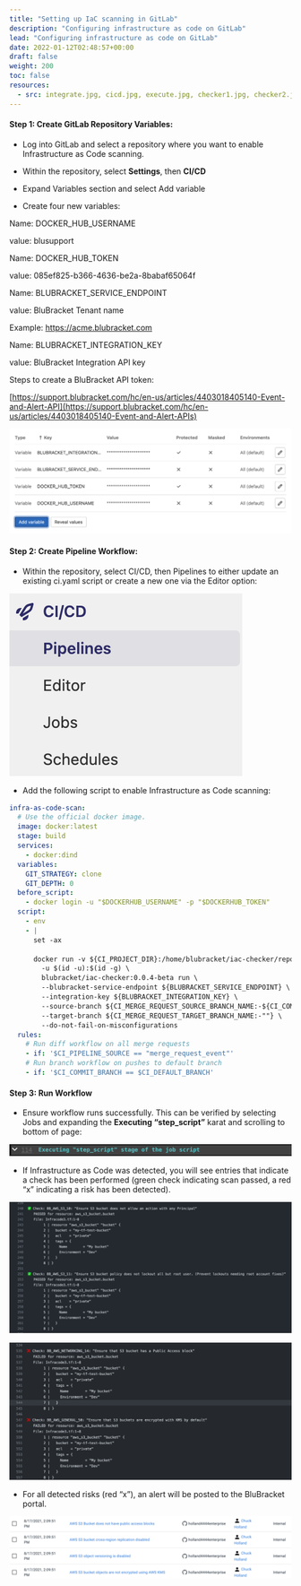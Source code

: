 ```yaml
---
title: "Setting up IaC scanning in GitLab"
description: "Configuring infrastructure as code on GitLab"
lead: "Configuring infrastructure as code on GitLab"
date: 2022-01-12T02:48:57+00:00
draft: false
weight: 200
toc: false
resources:
  - src: integrate.jpg, cicd.jpg, execute.jpg, checker1.jpg, checker2.jpg, checker3.jpg
---
```


#### Step 1: Create GitLab Repository Variables:

* Log into GitLab and select a repository where you want to enable Infrastructure as Code scanning.

* Within the repository, select **Settings**, then **CI/CD**

* Expand Variables section and select Add variable

* Create four new variables:

Name: DOCKER_HUB_USERNAME

value: blusupport

Name: DOCKER_HUB_TOKEN

value: 085ef825-b366-4636-be2a-8babaf65064f

Name: BLUBRACKET_SERVICE_ENDPOINT

value: BluBracket Tenant name

Example: https://acme.blubracket.com

Name: BLUBRACKET_INTEGRATION_KEY

value: BluBracket Integration API key

Steps to create a BluBracket API token:

[https://support.blubracket.com/hc/en-us/articles/4403018405140-Event-and-Alert-API](https://support.blubracket.com/hc/en-us/articles/4403018405140-Event-and-Alert-APIs)

![integrate](integrate.jpg)

#### Step 2: Create Pipeline Workflow:

* Within the repository, select CI/CD, then Pipelines to either update an existing ci.yaml script or create a new one via the Editor option:

![cicd.jpg](cicd.jpg)

* Add the following script to enable Infrastructure as Code scanning:

```yaml
infra-as-code-scan:
  # Use the official docker image.
  image: docker:latest
  stage: build
  services:
    - docker:dind
  variables:
    GIT_STRATEGY: clone
    GIT_DEPTH: 0
  before_script:
    - docker login -u "$DOCKERHUB_USERNAME" -p "$DOCKERHUB_TOKEN"
  script:
    - env
    - |
      set -ax

      docker run -v ${CI_PROJECT_DIR}:/home/blubracket/iac-checker/repo \
        -u $(id -u):$(id -g) \
        blubracket/iac-checker:0.0.4-beta run \
        --blubracket-service-endpoint ${BLUBRACKET_SERVICE_ENDPOINT} \
        --integration-key ${BLUBRACKET_INTEGRATION_KEY} \
        --source-branch ${CI_MERGE_REQUEST_SOURCE_BRANCH_NAME:-${CI_COMMIT_BRANCH}} \
        --target-branch ${CI_MERGE_REQUEST_TARGET_BRANCH_NAME:-""} \
        --do-not-fail-on-misconfigurations
  rules:
    # Run diff workflow on all merge requests
    - if: '$CI_PIPELINE_SOURCE == "merge_request_event"'
    # Run branch workflow on pushes to default branch
    - if: '$CI_COMMIT_BRANCH == $CI_DEFAULT_BRANCH'

```

#### Step 3: Run Workflow

* Ensure workflow runs successfully.   This can be verified by selecting Jobs and expanding the **Executing “step_script”** karat and scrolling to bottom of page:

![execute.jpg](execute.jpg)

* If Infrastructure as Code was detected, you will see entries that indicate a check has been performed (green check indicating scan passed, a red “x” indicating a risk has been detected).

![checker1](checker1.jpg)

![checker2](checker2.jpg)

* For all detected risks (red “x”), an alert will be posted to the BluBracket portal.

![checker3](checker3.jpg)
